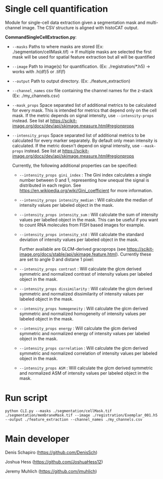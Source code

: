 # Single cell quantification
Module for single-cell data extraction given a segmentation mask and multi-channel image. The CSV structure is aligned with histoCAT output.

**CommandSingleCellExtraction.py**:

* `--masks` Paths to where masks are stored (Ex: ./segmentation/cellMask.tif) -> If multiple masks are selected the first mask will be used for spatial feature extraction but all will be quantified

* `--image` Path to image(s) for quantification.  (Ex: ./registration/*.h5) -> works with .h(df)5 or .tif(f)

* `--output` Path to output directory. (Ex: ./feature_extraction)

* `--channel_names` csv file containing the channel names for the z-stack (Ex: ./my_channels.csv)

* `--mask_props` Space separated list of additional metrics to be calculated for every mask.
    This is intended for metrics that depend only on the cell mask. If the metric depends
    on signal intensity, use `--intensity-props` instead.
    See list at https://scikit-image.org/docs/dev/api/skimage.measure.html#regionprops

* `--intensity_props` Space separated list of additional metrics to be calculated for every marker separately.
    By default only mean intensity is calculated.
    If the metric doesn't depend on signal intensity, use `--mask-props` instead.
    See list at https://scikit-image.org/docs/dev/api/skimage.measure.html#regionprops

    Currently, the following additional properties can be specified:

    * `--intensity_props gini_index` : The Gini index calculates a single number
    between 0 and 1, representing how unequal the signal is distributed in each region.
    See https://en.wikipedia.org/wiki/Gini_coefficient for more information.
    * `--intensity_props intensity_median` : Will calculate the median of intensity values per labeled object in the mask.
    * `--intensity_props intensity_sum` : Will calculate the sum of intensity values per labelled object in the mask. This can be useful if you want to count RNA molecules from FISH based images for example.
    * `--intensity_props intensity_std` : Will calculate the standard deviation of intensity values per labeled object in the mask.

        Further available are GLCM-derived gracoprops (see https://scikit-image.org/docs/stable/api/skimage.feature.html). Currently these are set to angle 0 and distane 1 pixel:
    * `--intensity_props contrast` : Will calculate the glcm derived symmetric and normalized contrast of intensity values per labeled object in the mask.
    * `--intensity_props dissimilarity` : Will calculate the glcm derived symmetric and normalized dissimilarity of intensity values per labeled object in the mask.
    * `--intensity_props homogeneity` : Will calculate the glcm derived symmetric and normalized homogeneity of intensity values per labeled object in the mask.
    * `--intensity_props energy` : Will calculate the glcm derived symmetric and normalized energy of intensity values per labeled object in the mask.
    * `--intensity_props correlation` : Will calculate the glcm derived symmetric and normalized correlation of intensity values per labeled object in the mask.
    * `--intensity_props ASM` : Will calculate the glcm derived symmetric and normalized ASM of intensity values per labeled object in the mask.


# Run script
`python CLI.py --masks ./segmentation/cellMask.tif ./segmentation/membraneMask.tif --image ./registration/Exemplar_001.h5  --output ./feature_extraction --channel_names ./my_channels.csv`

# Main developer
Denis Schapiro (https://github.com/DenisSch)

Joshua Hess (https://github.com/JoshuaHess12)

Jeremy Muhlich (https://github.com/jmuhlich)